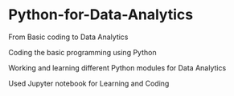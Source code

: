 # Python-for-Data-Analytics
From Basic coding to Data Analytics

Coding the basic programming using Python

Working and learning different Python modules for Data Analytics

Used Jupyter notebook for Learning and Coding
